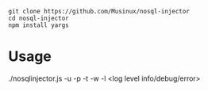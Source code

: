 ```
git clone https://github.com/Musinux/nosql-injector
cd nosql-injector
npm install yargs
```
# Usage
./nosqlinjector.js -u <url> -p <param to inject> -t <time between each request> -w <String that permits to know if we are in the right direction> -l <log level info/debug/error>
